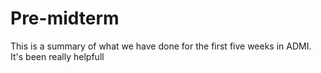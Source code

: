 # Pre-midterm
This is a summary of what we have done for the first five weeks in ADMI. It's been really helpfull
